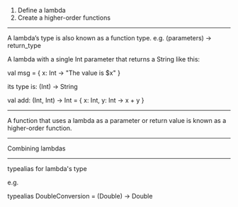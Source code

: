 1. Define a lambda
2. Create a higher-order functions

-----
A lambda’s type is also known as a function type. 
e.g. (parameters) -> return_type

A lambda with a single Int parameter that returns a String like this:

val msg = { x: Int -> "The value is $x" }

its type is: 
(Int) -> String

val add: (Int, Int) -> Int = { x: Int, y: Int -> x + y }

---

A function that uses a lambda as a parameter or return value is known as a higher-order function.

---

Combining lambdas

---

typealias for lambda's type

e.g. 

typealias DoubleConversion = (Double) -> Double